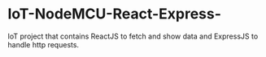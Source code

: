 # IoT-NodeMCU-React-Express-
IoT project that contains ReactJS to fetch and show data and ExpressJS to handle http requests.
